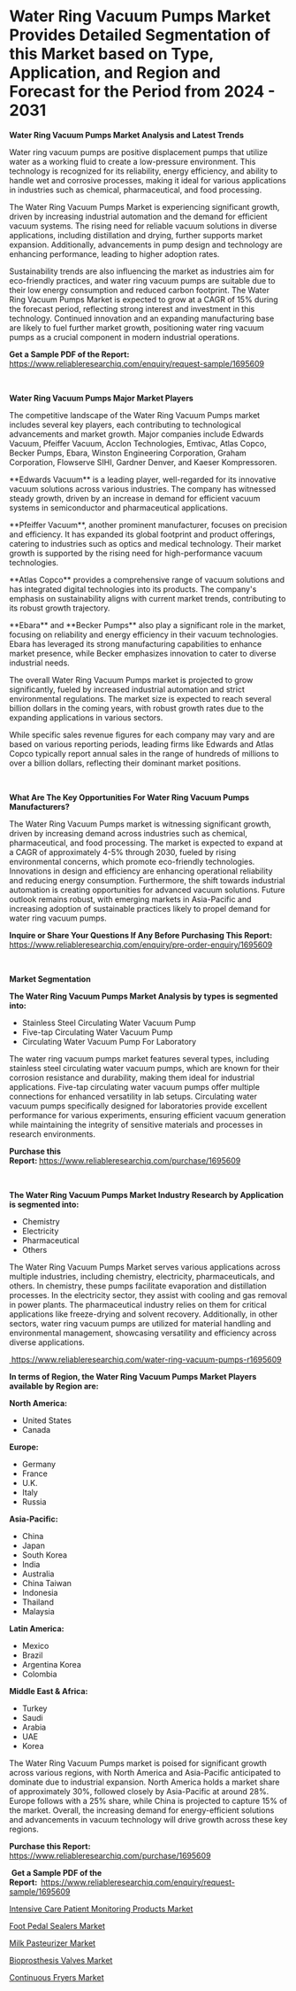 <p><h1>Water Ring Vacuum Pumps Market Provides Detailed Segmentation of this Market based on Type, Application, and Region and Forecast for the Period from 2024 - 2031</h1></p><p><strong>Water Ring Vacuum Pumps Market Analysis and Latest Trends</strong></p>
<p><p>Water ring vacuum pumps are positive displacement pumps that utilize water as a working fluid to create a low-pressure environment. This technology is recognized for its reliability, energy efficiency, and ability to handle wet and corrosive processes, making it ideal for various applications in industries such as chemical, pharmaceutical, and food processing.</p><p>The Water Ring Vacuum Pumps Market is experiencing significant growth, driven by increasing industrial automation and the demand for efficient vacuum systems. The rising need for reliable vacuum solutions in diverse applications, including distillation and drying, further supports market expansion. Additionally, advancements in pump design and technology are enhancing performance, leading to higher adoption rates.</p><p>Sustainability trends are also influencing the market as industries aim for eco-friendly practices, and water ring vacuum pumps are suitable due to their low energy consumption and reduced carbon footprint. The Water Ring Vacuum Pumps Market is expected to grow at a CAGR of 15% during the forecast period, reflecting strong interest and investment in this technology. Continued innovation and an expanding manufacturing base are likely to fuel further market growth, positioning water ring vacuum pumps as a crucial component in modern industrial operations.</p></p>
<p><strong>Get a Sample PDF of the Report:&nbsp;</strong> <a href="https://www.reliableresearchiq.com/enquiry/request-sample/1695609?utm_campaign=1283&utm_medium=2&utm_source=Github&utm_content=ia&utm_term=19102024&utm_id=water-ring-vacuum-pumps">https://www.reliableresearchiq.com/enquiry/request-sample/1695609</a></p>
<p>&nbsp;</p>
<p><strong>Water Ring Vacuum Pumps Major Market Players</strong></p>
<p><p>The competitive landscape of the Water Ring Vacuum Pumps market includes several key players, each contributing to technological advancements and market growth. Major companies include Edwards Vacuum, Pfeiffer Vacuum, Acclon Technologies, Emtivac, Atlas Copco, Becker Pumps, Ebara, Winston Engineering Corporation, Graham Corporation, Flowserve SIHI, Gardner Denver, and Kaeser Kompressoren.</p><p>**Edwards Vacuum** is a leading player, well-regarded for its innovative vacuum solutions across various industries. The company has witnessed steady growth, driven by an increase in demand for efficient vacuum systems in semiconductor and pharmaceutical applications.</p><p>**Pfeiffer Vacuum**, another prominent manufacturer, focuses on precision and efficiency. It has expanded its global footprint and product offerings, catering to industries such as optics and medical technology. Their market growth is supported by the rising need for high-performance vacuum technologies.</p><p>**Atlas Copco** provides a comprehensive range of vacuum solutions and has integrated digital technologies into its products. The company's emphasis on sustainability aligns with current market trends, contributing to its robust growth trajectory.</p><p>**Ebara** and **Becker Pumps** also play a significant role in the market, focusing on reliability and energy efficiency in their vacuum technologies. Ebara has leveraged its strong manufacturing capabilities to enhance market presence, while Becker emphasizes innovation to cater to diverse industrial needs.</p><p>The overall Water Ring Vacuum Pumps market is projected to grow significantly, fueled by increased industrial automation and strict environmental regulations. The market size is expected to reach several billion dollars in the coming years, with robust growth rates due to the expanding applications in various sectors.</p><p>While specific sales revenue figures for each company may vary and are based on various reporting periods, leading firms like Edwards and Atlas Copco typically report annual sales in the range of hundreds of millions to over a billion dollars, reflecting their dominant market positions.</p></p>
<p>&nbsp;</p>
<p><strong>What Are The Key Opportunities For Water Ring Vacuum Pumps Manufacturers?</strong></p>
<p><p>The Water Ring Vacuum Pumps market is witnessing significant growth, driven by increasing demand across industries such as chemical, pharmaceutical, and food processing. The market is expected to expand at a CAGR of approximately 4-5% through 2030, fueled by rising environmental concerns, which promote eco-friendly technologies. Innovations in design and efficiency are enhancing operational reliability and reducing energy consumption. Furthermore, the shift towards industrial automation is creating opportunities for advanced vacuum solutions. Future outlook remains robust, with emerging markets in Asia-Pacific and increasing adoption of sustainable practices likely to propel demand for water ring vacuum pumps.</p></p>
<p><strong>Inquire or Share Your Questions If Any Before Purchasing This Report:</strong> <a href="https://www.reliableresearchiq.com/enquiry/pre-order-enquiry/1695609?utm_campaign=1283&utm_medium=2&utm_source=Github&utm_content=ia&utm_term=19102024&utm_id=water-ring-vacuum-pumps">https://www.reliableresearchiq.com/enquiry/pre-order-enquiry/1695609</a></p>
<p>&nbsp;</p>
<p><strong>Market Segmentation</strong></p>
<p><strong>The Water Ring Vacuum Pumps Market Analysis by types is segmented into:</strong></p>
<p><ul><li>Stainless Steel Circulating Water Vacuum Pump</li><li>Five-tap Circulating Water Vacuum Pump</li><li>Circulating Water Vacuum Pump For Laboratory</li></ul></p>
<p><p>The water ring vacuum pumps market features several types, including stainless steel circulating water vacuum pumps, which are known for their corrosion resistance and durability, making them ideal for industrial applications. Five-tap circulating water vacuum pumps offer multiple connections for enhanced versatility in lab setups. Circulating water vacuum pumps specifically designed for laboratories provide excellent performance for various experiments, ensuring efficient vacuum generation while maintaining the integrity of sensitive materials and processes in research environments.</p></p>
<p><strong>Purchase this Report:&nbsp;</strong><a href="https://www.reliableresearchiq.com/purchase/1695609?utm_campaign=1283&utm_medium=2&utm_source=Github&utm_content=ia&utm_term=19102024&utm_id=water-ring-vacuum-pumps">https://www.reliableresearchiq.com/purchase/1695609</a></p>
<p>&nbsp;</p>
<p><strong>The Water Ring Vacuum Pumps Market Industry Research by Application is segmented into:</strong></p>
<p><ul><li>Chemistry</li><li>Electricity</li><li>Pharmaceutical</li><li>Others</li></ul></p>
<p><p>The Water Ring Vacuum Pumps Market serves various applications across multiple industries, including chemistry, electricity, pharmaceuticals, and others. In chemistry, these pumps facilitate evaporation and distillation processes. In the electricity sector, they assist with cooling and gas removal in power plants. The pharmaceutical industry relies on them for critical applications like freeze-drying and solvent recovery. Additionally, in other sectors, water ring vacuum pumps are utilized for material handling and environmental management, showcasing versatility and efficiency across diverse applications.</p></p>
<p><a href="https://www.reliableresearchiq.com/water-ring-vacuum-pumps-r1695609?utm_campaign=1283&utm_medium=2&utm_source=Github&utm_content=ia&utm_term=19102024&utm_id=water-ring-vacuum-pumps">&nbsp;https://www.reliableresearchiq.com/water-ring-vacuum-pumps-r1695609</a></p>
<p><strong>In terms of Region, the Water Ring Vacuum Pumps Market Players available by Region are:</strong></p>
<p>
    <p> <strong> North America: </strong>
        <ul>
            <li>United States</li>
            <li>Canada</li>
        </ul>
        </p> 
    <p> <strong> Europe: </strong>
        <ul>
            <li>Germany</li>
            <li>France</li>
            <li>U.K.</li>
            <li>Italy</li>
            <li>Russia</li>
        </ul>
        </p> 
    <p> <strong> Asia-Pacific: </strong>
        <ul>
            <li>China</li>
            <li>Japan</li>
            <li>South Korea</li>
            <li>India</li>
            <li>Australia</li>
            <li>China Taiwan</li>
            <li>Indonesia</li>
            <li>Thailand</li>
            <li>Malaysia</li>
        </ul>
        </p> 
    <p> <strong> Latin America: </strong>
        <ul>
            <li>Mexico</li>
            <li>Brazil</li>
            <li>Argentina Korea</li>
            <li>Colombia</li>
        </ul>
        </p> 
    <p> <strong> Middle East & Africa: </strong>
        <ul>
            <li>Turkey</li>
            <li>Saudi</li>
            <li>Arabia</li>
            <li>UAE</li>
            <li>Korea</li>
        </ul>
    </p>
    </p>
<p><p>The Water Ring Vacuum Pumps market is poised for significant growth across various regions, with North America and Asia-Pacific anticipated to dominate due to industrial expansion. North America holds a market share of approximately 30%, followed closely by Asia-Pacific at around 28%. Europe follows with a 25% share, while China is projected to capture 15% of the market. Overall, the increasing demand for energy-efficient solutions and advancements in vacuum technology will drive growth across these key regions.</p></p>
<p><strong>Purchase this Report: </strong><a href="https://www.reliableresearchiq.com/purchase/1695609?utm_campaign=1283&utm_medium=2&utm_source=Github&utm_content=ia&utm_term=19102024&utm_id=water-ring-vacuum-pumps">https://www.reliableresearchiq.com/purchase/1695609</a></p>
<p>&nbsp;<strong>Get a Sample PDF of the Report:&nbsp;&nbsp;</strong><a href="https://www.reliableresearchiq.com/enquiry/request-sample/1695609?utm_campaign=1283&utm_medium=2&utm_source=Github&utm_content=ia&utm_term=19102024&utm_id=water-ring-vacuum-pumps">https://www.reliableresearchiq.com/enquiry/request-sample/1695609</a></p>
<p><strong></strong></p>
<p><p><a href="https://github.com/fletaw9bs/Market-Research-Report-List-1/blob/main/intensive-care-patient-monitoring-products-market.md?utm_campaign=1283&utm_medium=2&utm_source=Github&utm_content=ia&utm_term=19102024&utm_id=water-ring-vacuum-pumps">Intensive Care Patient Monitoring Products Market</a></p><p><a href="https://issuu.com/reportprime-2/docs/foot-pedal-sealers-market-size-2030_4664b5261cd112?utm_campaign=1283&utm_medium=2&utm_source=Github&utm_content=ia&utm_term=19102024&utm_id=water-ring-vacuum-pumps">Foot Pedal Sealers Market</a></p><p><a href="https://www.linkedin.com/pulse/milk-pasteurizer-market-drivers-challenges-forecast-2024-2031-gpa3c?utm_campaign=1283&utm_medium=2&utm_source=Github&utm_content=ia&utm_term=19102024&utm_id=water-ring-vacuum-pumps">Milk Pasteurizer Market</a></p><p><a href="https://github.com/johnieimmarta/Market-Research-Report-List-1/blob/main/bioprosthesis-valves-market.md?utm_campaign=1283&utm_medium=2&utm_source=Github&utm_content=ia&utm_term=19102024&utm_id=water-ring-vacuum-pumps">Bioprosthesis Valves Market</a></p><p><a href="https://issuu.com/reportprime-2/docs/continuous-fryers-market-size-2030._13aaaa573edabd?utm_campaign=1283&utm_medium=2&utm_source=Github&utm_content=ia&utm_term=19102024&utm_id=water-ring-vacuum-pumps">Continuous Fryers Market</a></p></p>